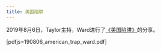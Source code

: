 ```yaml
---
title: 美国陷阱
---
```


2019年8月6日，Taylor主持，Ward进行了[《美国陷阱》](https://rsywx.net/books/01939.html)的分享。

[pdfjs=190806_american_trap_ward.pdf]
